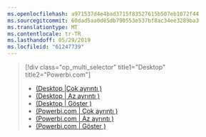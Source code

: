 ```yaml
---
ms.openlocfilehash: a971537d4e4bad3715f83527615b507eb1072f44
ms.sourcegitcommit: 60dad5aa0d85db790553e537bf8ac34ee3289ba3
ms.translationtype: MT
ms.contentlocale: tr-TR
ms.lasthandoff: 05/29/2019
ms.locfileid: "61247739"
---
```

> [!div class="op_multi_selector" title1="Desktop" title2="Powerbi.com"]
> * [(Desktop |Çok ayrıntı )](../power-bi-custom-visuals-use.md)
> * [(Desktop | Az ayrıntı )](../powerbi-custom-visuals-use-less.md)
> * [(Desktop | Göster )](../powerbi-custom-visuals-add-to-report-vid.md)
> * [(Powerbi.com | Çok ayrıntı )](../power-bi-report-add-custom-visual.md)
> * [(Powerbi.com | Az ayrıntı )](../powerbi-custom-visuals-add-to-report-less.md)
> * [(Powerbi.com | Göster )](../powerbi-custom-visuals-add-to-report-vid.md)
> 
> 

